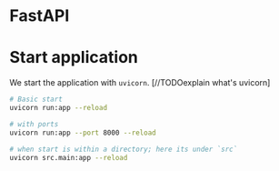 # FastAPI

# Start application
We start the application with `uvicorn`. [//TODOexplain what's uvicorn]
```sh
# Basic start
uvicorn run:app --reload

# with ports
uvicorn run:app --port 8000 --reload

# when start is within a directory; here its under `src`
uvicorn src.main:app --reload
```
